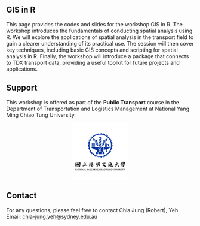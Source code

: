 ## GIS in R

This page provides the codes and slides for the workshop GIS in R. The
workshop introduces the fundamentals of conducting spatial analysis
using R. We will explore the applications of spatial analysis in the
transport field to gain a clearer understanding of its practical use.
The session will then cover key techniques, including basic GIS concepts
and scripting for spatial analysis in R. Finally, the workshop will
introduce a package that connects to TDX transport data, providing a
useful toolkit for future projects and applications.

## Support

This workshop is offered as part of the **Public Transport** course in
the Department of Transportation and Logistics Management at National
Yang Ming Chiao Tung University.

<img src="./icon/NYCU_icon.png" width="30%" style="display: block; margin: auto;" />

## Contact

For any questions, please feel free to contact Chia Jung (Robert),
Yeh.  
Email:
<a href="mailto:chia-jung.yeh@sydney.edu.au"><u><chia-jung.yeh@sydney.edu.au></u></a>
